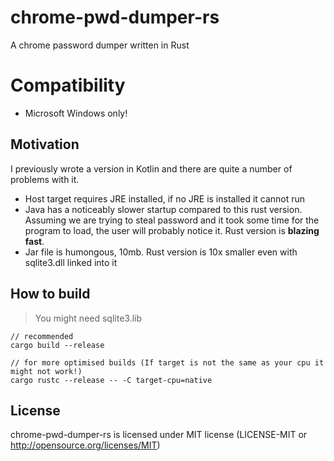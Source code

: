 # chrome-pwd-dumper-rs
A chrome password dumper written in Rust

# Compatibility
- Microsoft Windows only!

## Motivation
I previously wrote a version in Kotlin and there are quite a number of problems with it.
- Host target requires JRE installed, if no JRE is installed it cannot run
- Java has a noticeably slower startup compared to this rust version. Assuming we are trying to steal password and it took some time for the program to load, the user will probably notice it. Rust version is **blazing fast**.
- Jar file is humongous, 10mb. Rust version is 10x smaller even with sqlite3.dll linked into it

## How to build
> You might need sqlite3.lib
```
// recommended
cargo build --release

// for more optimised builds (If target is not the same as your cpu it might not work!)
cargo rustc --release -- -C target-cpu=native
```

## License
chrome-pwd-dumper-rs is licensed under MIT license (LICENSE-MIT or http://opensource.org/licenses/MIT)

